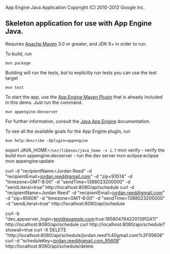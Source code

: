 App Engine Java Application
Copyright (C) 2010-2012 Google Inc.

## Skeleton application for use with App Engine Java.

Requires [Apache Maven](http://maven.apache.org) 3.0 or greater, and JDK 6+ in order to run.

To build, run

    mvn package

Building will run the tests, but to explicitly run tests you can use the test target

    mvn test

To start the app, use the [App Engine Maven Plugin](http://code.google.com/p/appengine-maven-plugin/) that is already included in this demo.  Just run the command.

    mvn appengine:devserver

For further information, consult the [Java App Engine](https://developers.google.com/appengine/docs/java/overview) documentation.

To see all the available goals for the App Engine plugin, run

    mvn help:describe -Dplugin=appengine


export JAVA_HOME=`/usr/libexec/java_home -v 1.7`
mvn verify - verify the build
mvn appengine:devserver - run the dev server
mvn eclipse:eclipse
mvn appengine:update

curl -d "recipientName=Jordan Reed" -d "recipientEmail=jordan.reed@gmail.com" -d "zip=93514" -d "timezone=GMT-8:00" -d "sendTime=1388023200000" -d "sendLiteral=true" http://localhost:8080/api/schedule
curl -d "recipientName=Jordan Reed" -d "recipientEmail=jordan.reed@gmail.com" -d "zip=95608" -d "timezone=GMT-8:00" -d "sendTime=1388023200000" -d "sendLiteral=true" http://localhost:8080/api/schedule

curl -b "dev_appserver_login=test@example.com:true:18580476422013912411" http://localhost:8080/api/schedule
curl http://localhost:8080/api/schedule?showall=true
curl -X DELETE "http://localhost:8080/api/schedule/jordan.reed%40gmail.com%2F95608"
curl -d "scheduleKey=jordan.reed@gmail.com_95608" http://localhost:8080/api/schedule/delete
